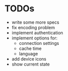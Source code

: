# TODOs

* write some more specs
* fix encoding problem
* implement authentication
* implement options for:
  * connection settings
  * cache time
  * language
* add device icons
* show current state
